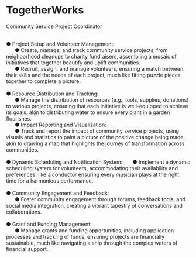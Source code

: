 # TogetherWorks

Community Service Project Coordinator
<br>
<br>

● Project Setup and Volunteer Management:
<br>
&nbsp;&nbsp;&nbsp;&nbsp;&nbsp;&nbsp;● Create, manage, and track community service projects, from
neighborhood cleanups to charity fundraisers, assembling a mosaic of
initiatives that together beautify and uplift communities.
<br>
&nbsp;&nbsp;&nbsp;&nbsp;&nbsp;&nbsp;● Recruit, assign, and manage volunteers, ensuring a match between their
skills and the needs of each project, much like fitting puzzle pieces
together to complete a picture.
<br> <br>
● Resource Distribution and Tracking:
<br>
&nbsp;&nbsp;&nbsp;&nbsp;&nbsp;&nbsp;● Manage the distribution of resources (e.g., tools, supplies, donations) to
various projects, ensuring that each initiative is well-equipped to achieve
its goals, akin to distributing water to ensure every plant in a garden
flourishes.
<br>
&nbsp;&nbsp;&nbsp;&nbsp;&nbsp;&nbsp;● Impact Reporting and Visualization:
<br>
&nbsp;&nbsp;&nbsp;&nbsp;&nbsp;&nbsp;● Track and report the impact of community service projects, using visuals
and statistics to paint a picture of the positive change being made, akin to
drawing a map that highlights the journey of transformation across
communities.
<br> <br>
● Dynamic Scheduling and Notification System:
&nbsp;&nbsp;&nbsp;&nbsp;&nbsp;&nbsp;● Implement a dynamic scheduling system for volunteers, accommodating
their availability and preferences, like a conductor ensuring every musician
plays at the right time for a harmonious performance.
<br> <br>
● Community Engagement and Feedback:
<br>
&nbsp;&nbsp;&nbsp;&nbsp;&nbsp;&nbsp;● Foster community engagement through forums, feedback tools, and social
media integration, creating a vibrant tapestry of conversations and
collaborations.
<br> <br>
● Grant and Funding Management:
<br>
&nbsp;&nbsp;&nbsp;&nbsp;&nbsp;&nbsp;● Manage grants and funding opportunities, including application processes
and tracking of funds, ensuring projects are financially sustainable, much
like navigating a ship through the complex waters of financial support.
